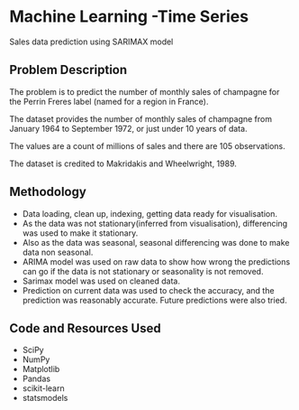 # Machine Learning -Time Series
Sales data prediction using SARIMAX model

## Problem Description
The problem is to predict the number of monthly sales of champagne for the Perrin Freres label (named for a region in France).

The dataset provides the number of monthly sales of champagne from January 1964 to September 1972, or just under 10 years of data.

The values are a count of millions of sales and there are 105 observations.

The dataset is credited to Makridakis and Wheelwright, 1989.

## Methodology
* Data loading, clean up, indexing, getting data ready for visualisation.
* As the data was not stationary(inferred from visualisation), differencing was used to make it stationary.
* Also as the data was seasonal, seasonal differencing was done to make data non seasonal.
* ARIMA model was used on raw data to show how wrong the predictions can go if the data is not stationary or seasonality is not removed.
* Sarimax model was used on cleaned data.
* Prediction on current data was used to check the accuracy, and the prediction was reasonably accurate. Future predictions were also tried.


## Code and Resources Used
* SciPy
* NumPy
* Matplotlib
* Pandas
* scikit-learn
* statsmodels




